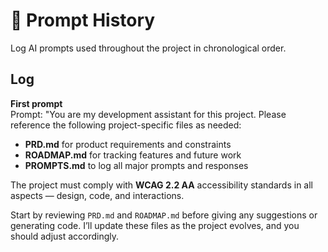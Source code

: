 # 💬 Prompt History

Log AI prompts used throughout the project in chronological order.

## Log

**First prompt**  
Prompt: "You are my development assistant for this project. Please reference the following project-specific files as needed:

- **PRD.md** for product requirements and constraints
- **ROADMAP.md** for tracking features and future work
- **PROMPTS.md** to log all major prompts and responses

The project must comply with **WCAG 2.2 AA** accessibility standards in all aspects — design, code, and interactions.

Start by reviewing `PRD.md` and `ROADMAP.md` before giving any suggestions or generating code. I’ll update these files as the project evolves, and you should adjust accordingly.
